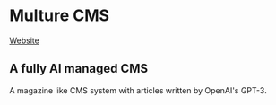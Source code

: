 # Multure CMS
[Website](https://www.multure.us/)


## A fully AI managed CMS
A magazine like CMS system with articles written by OpenAI's GPT-3.

